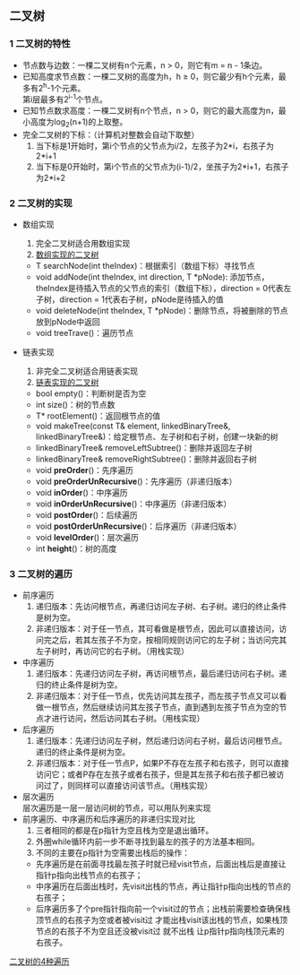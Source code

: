 ## 二叉树
### 1 二叉树的特性
- 节点数与边数：一棵二叉树有n个元素，n > 0，则它有m = n - 1条边。
- 已知高度求节点数：一棵二叉树的高度为h，h ≥ 0，则它最少有h个元素，最多有2<sup>h</sup>-1个元素。   
   第i层最多有2<sup>i-1</sup>个节点。
- 已知节点数求高度：一棵二叉树有n个节点，n > 0，则它的最大高度为n，最小高度为log<sub>2</sub>(n+1)的上取整。
- 完全二叉树的下标：（计算机对整数会自动下取整）  
  1. 当下标是1开始时，第i个节点的父节点为i/2，左孩子为2\*i，右孩子为2\*i+1
  2. 当下标是0开始时，第i个节点的父节点为(i-1)/2，坐孩子为2\*i+1，右孩子为2\*i+2

### 2 二叉树的实现
- 数组实现  
  1. 完全二叉树适合用数组实现
  2. [数组实现的二叉树](./arrayBinaryTree.h)   
    - T searchNode(int theIndex)：根据索引（数组下标）寻找节点
    - void addNode(int theIndex, int direction, T \*pNode): 添加节点，theIndex是待插入节点的父节点的索引（数组下标），direction = 0代表左子树，direction = 1代表右子树，pNode是待插入的值
    - void deleteNode(int theIndex, T \*pNode)：删除节点，将被删除的节点放到pNode中返回
    - void treeTrave()：遍历节点  

- 链表实现  
  1. 非完全二叉树适合用链表实现
  2. [链表实现的二叉树](./linkedBinaryTree.h)  
    - bool empty()：判断树是否为空
    - int size()：树的节点数
    - T\* rootElement()：返回根节点的值
    - void makeTree(const T& element, linkedBinaryTree<T>&, linkedBinaryTree<T>&)：给定根节点、左子树和右子树，创建一块新的树
    - linkedBinaryTree<T>& removeLeftSubtree()：删除并返回左子树
    - linkedBinaryTree<T>& removeRightSubtree()：删除并返回右子树
    - void **preOrder**()：先序遍历
    - void **preOrderUnRecursive**()：先序遍历（非递归版本）
    - void **inOrder**()：中序遍历
    - void **inOrderUnRecursive**()：中序遍历（非递归版本）
    - void **postOrder**()：后续遍历
    - void **postOrderUnRecursive**()：后序遍历（非递归版本）
    - void **levelOrder**()：层次遍历
    - int **height**()：树的高度

### 3 二叉树的遍历
- 前序遍历  
  1. 递归版本：先访问根节点，再递归访问左子树、右子树。递归的终止条件是树为空。
  2. 非递归版本：对于任一节点，其可看做是根节点，因此可以直接访问，访问完之后，若其左孩子不为空，按相同规则访问它的左子树；当访问完其左子树时，再访问它的右子树。（用栈实现）
- 中序遍历  
  1. 递归版本：先递归访问左子树，再访问根节点，最后递归访问右子树。递归的终止条件是树为空。
  2. 非递归版本：对于任一节点，优先访问其左孩子，而左孩子节点又可以看做一根节点，然后继续访问其左孩子节点，直到遇到左孩子节点为空的节点才进行访问，然后访问其右子树。（用栈实现）
- 后序遍历  
  1. 递归版本：先递归访问左子树，然后递归访问右子树，最后访问根节点。递归的终止条件是树为空。
  2. 非递归版本：对于任一节点P，如果P不存在左孩子和右孩子，则可以直接访问它；或者P存在左孩子或者右孩子，但是其左孩子和右孩子都已被访问过了，则同样可以直接访问该节点。（用栈实现）
- 层次遍历  
  层次遍历是一层一层访问树的节点，可以用队列来实现
- 前序遍历、中序遍历和后序遍历的非递归实现对比
  1. 三者相同的都是在p指针为空且栈为空是退出循环。
  2. 外圈while循环内前一步不断寻找到最左的孩子的方法基本相同。
  3. 不同的主要在p指针为空需要出栈后的操作：
    - 先序遍历是在前面寻找最左孩子时就已经visit节点，后面出栈后是直接让指针p指向出栈节点的右孩子；
    - 中序遍历在后面出栈时，先visit出栈的节点，再让指针p指向出栈的节点的右孩子；
    - 后序遍历多了个pre指针指向前一个visit过的节点；出栈前需要检查确保栈顶节点的右孩子为空或者被visit过 才能出栈visit该出栈的节点，如果栈顶节点的右孩子不为空且还没被visit过 就不出栈 让p指针p指向栈顶元素的右孩子。


[二叉树的4种遍历](./order.cpp)